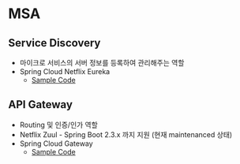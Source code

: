 # MSA

## Service Discovery
- 마이크로 서비스의 서버 정보를 등록하여 관리해주는 역할
- Spring Cloud Netflix Eureka
  - [Sample Code](https://github.com/TonyJev93/eureka-sample)

## API Gateway
- Routing 및 인증/인가 역할
- Netflix Zuul - Spring Boot 2.3.x 까지 지원 (현재 maintenanced 상태)
- Spring Cloud Gateway
    - [Sample Code](https://github.com/TonyJev93/msa-spring-cloud-gateway-sample.git)